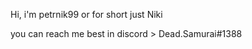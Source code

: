 Hi, i'm petrnik99 or for short just Niki

you can reach me best in discord >
Dead.Samurai#1388


<!---
petrnik99/petrnik99 is a ✨ special ✨ repository because its `README.md` (this file) appears on your GitHub profile.
You can click the Preview link to take a look at your changes.
--->
